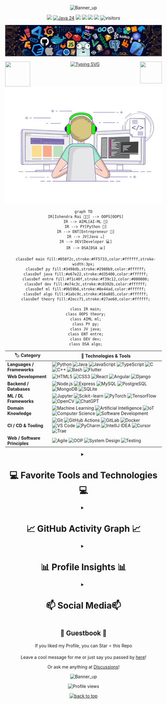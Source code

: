 <div id="#top"></div>
<!--   Banner -->
<p align="center">
  <img src="./assets/Banner_up.gif" alt="Banner_up" height="200" width="854">
</p>

<!--   my-icons -->
<p align="center">
    <a href="https://github.com/ishendrarai/ishendrarai"><img src="https://img.shields.io/badge/status-updating-brightgreen.svg"></a>
    <a href="https://github.com/openjdk/jdk"><img src="https://img.shields.io/badge/Java-24-ED8B00.svg?logo=openjdk&logoColor=white" alt="Java 24"></a>
    <a href="https://github.com/python/cpython"><img src="https://img.shields.io/badge/Python-3.12-FF1493.svg"></a>
    <a href="https://github.com/ishendrarai/ishendrarai/graphs/contributors"><img src="https://img.shields.io/github/contributors/ishendrarai/ishendrarai?color=blue"></a>
    <a href="https://github.com/ishendrarai/ishendrarai/stargazers"><img src="https://img.shields.io/github/stars/ishendrarai/ishendrarai.svg?logo=github"></a>
    <a href="https://github.com/ishendrarai/ishendrarai/network/members"><img src="https://img.shields.io/github/forks/ishendrarai/ishendrarai.svg?color=blue&logo=github"></a>
    <img src="https://visitor-badge.laobi.icu/badge?page_id=ishendrarai" alt="visitors"/>   
</p>

<!-- Header --> 
![](./src/header_.png)
<!--   Python & Java Logo with Link  -->
<a href="https://www.java.com/">
  <img src="https://upload.wikimedia.org/wikipedia/en/3/30/Java_programming_language_logo.svg" align="left" height="80" width="80">
</a>


<a href="https://www.python.org/">
  <img src="https://upload.wikimedia.org/wikipedia/commons/c/c3/Python-logo-notext.svg" align="right" height="70" width="70" >
</a>


<!--   Name Display -->    
<!-- [![Typing SVG](https://readme-typing-svg.herokuapp.com?color=%2336BCF7&center=true&vCenter=true&width=600&lines=Hi+there+👋,+I+am+Andrej+Marinchenko;+Welcome+to+My+Profile!;Over+4+years+of+programming+experience;Always+learning+new+things+;Machine+learning+enthusiast+;Kaggle+community+member)](https://git.io/typing-svg) --> 
<p align="center">
  <a href="https://git.io/typing-svg">
    <img src="https://readme-typing-svg.herokuapp.com?font=Fira+Code&size=24&pause=1000&color=FF5733&center=true&vCenter=true&width=850&lines=Hi+there+👋,+I+am+Ishendra+Rai;Welcome+to+My+Profile!;Over+4+years+of+Programming+experience;Interested+in+Solving+Real+Life+Problems;Always+learning+%26+Exploring+New+sides+of+Life;Aspiring+Software+Developer+||+Passionate+Entrepreneur" alt="Typing SVG" />
  </a>
</p>

<div align="center">
 <a href="https://www.linkedin.com/in/ishendrarai/">
  <img src="https://raw.githubusercontent.com/devSouvik/devSouvik/master/gif3.gif" align="center" >
</a>
</div>


<!-- Profile -->
<div align="center">
  
```mermaid
graph TD
  IR[Ishendra Rai 👨‍💻] --> OOPS[OOPS]
  IR --> AIML[AI-ML 🤖]
  IR --> PY[Python 🐍]
  IR --> ENT[Entrepreneur 🚀]
  IR --> JV[Java ☕]
  IR --> DEV[Developer 💻]
  IR --> DSA[DSA 📊]

  classDef main fill:#050f2c,stroke:#FF5733,color:#ffffff,stroke-width:3px;
  classDef py fill:#3498db,stroke:#2980b9,color:#ffffff;
  classDef java fill:#e67e22,stroke:#d35400,color:#ffffff;
  classDef entre fill:#f1c40f,stroke:#f39c12,color:#000000;
  classDef dev fill:#e74c3c,stroke:#c0392b,color:#ffffff;
  classDef ml fill:#9b59b6,stroke:#8e44ad,color:#ffffff;
  classDef algo fill:#1abc9c,stroke:#16a085,color:#ffffff;
  classDef theory fill:#2ecc71,stroke:#27ae60,color:#ffffff;

  class IR main;
  class OOPS theory;
  class AIML ml;
  class PY py;
  class JV java;
  class ENT entre;
  class DEV dev;
  class DSA algo;
   ```
</div>

<div align="center">
  
| 🏷️ **Category**               | 🚀 **Technologies & Tools** |
|-------------------------------|------------------------------|
| **Languages / Frameworks**    | ![Python](https://img.shields.io/badge/Python-3776AB.svg?&logo=python&logoColor=white) ![Java](https://img.shields.io/badge/Java-007396.svg?&logo=java&logoColor=white) ![JavaScript](https://img.shields.io/badge/JavaScript-F7DF1E.svg?&logo=javascript&logoColor=black) ![TypeScript](https://img.shields.io/badge/TypeScript-3178C6.svg?&logo=typescript&logoColor=white) ![C](https://img.shields.io/badge/C-A8B9CC.svg?&logo=c&logoColor=00599C) ![C++](https://img.shields.io/badge/C++-00599C.svg?&logo=cplusplus&logoColor=white) ![Bash](https://img.shields.io/badge/Bash-4EAA25.svg?&logo=gnubash&logoColor=white) ![Flutter](https://img.shields.io/badge/Flutter-02569B.svg?&logo=flutter&logoColor=white) |
| **Web Development**           | ![HTML5](https://img.shields.io/badge/HTML5-E34F26.svg?&logo=html5&logoColor=white) ![CSS3](https://img.shields.io/badge/CSS3-1572B6.svg?&logo=css3&logoColor=white) ![React](https://img.shields.io/badge/React-20232A.svg?&logo=react&logoColor=61DAFB) ![Angular](https://img.shields.io/badge/Angular-DD0031.svg?&logo=angular&logoColor=white) ![Django](https://img.shields.io/badge/Django-092E20.svg?&logo=django&logoColor=white) |
| **Backend / Databases**       | ![Node.js](https://img.shields.io/badge/Node.js-339933.svg?&logo=nodedotjs&logoColor=white) ![Express](https://img.shields.io/badge/Express-000000.svg?&logo=express&logoColor=white) ![MySQL](https://img.shields.io/badge/MySQL-4479A1.svg?&logo=mysql&logoColor=white) ![PostgreSQL](https://img.shields.io/badge/PostgreSQL-336791.svg?&logo=postgresql&logoColor=white) ![MongoDB](https://img.shields.io/badge/MongoDB-47A248.svg?&logo=mongodb&logoColor=white) ![SQLite](https://img.shields.io/badge/SQLite-003B57.svg?&logo=sqlite&logoColor=white) |
| **ML / DL Frameworks**        | ![Jupyter](https://img.shields.io/badge/Jupyter-F37626.svg?&logo=jupyter&logoColor=white) ![Scikit-learn](https://img.shields.io/badge/Scikit--Learn-F7931E.svg?&logo=scikit-learn&logoColor=white) ![PyTorch](https://img.shields.io/badge/PyTorch-EE4C2C.svg?&logo=pytorch&logoColor=white) ![TensorFlow](https://img.shields.io/badge/TensorFlow-FF6F00.svg?&logo=tensorflow&logoColor=white) ![OpenCV](https://img.shields.io/badge/OpenCV-5C3EE8.svg?&logo=opencv&logoColor=white) ![ChatGPT](https://img.shields.io/badge/ChatGPT-00A67E.svg?&logo=openai&logoColor=white) |
| **Domain Knowledge**          | ![Machine Learning](https://img.shields.io/badge/Machine%20Learning-01D277.svg) ![Artificial Intelligence](https://img.shields.io/badge/Artificial%20Intelligence-4C8CBF.svg) ![IoT](https://img.shields.io/badge/IoT-FF9900.svg?&logo=internetofthings&logoColor=white) ![Computer Science](https://img.shields.io/badge/Computer%20Science-FAB040.svg) ![Software Development](https://img.shields.io/badge/Software%20Development-FD6C35.svg) |
| **CI / CD & Tooling**         | ![Git](https://img.shields.io/badge/Git-F05032.svg?&logo=git&logoColor=white) ![GitHub Actions](https://img.shields.io/badge/GitHub%20Actions-2088FF.svg?&logo=githubactions&logoColor=white) ![GitLab](https://img.shields.io/badge/GitLab-FC6D26.svg?&logo=gitlab&logoColor=white) ![Docker](https://img.shields.io/badge/Docker-2496ED.svg?&logo=docker&logoColor=white) ![VS Code](https://img.shields.io/badge/VS%20Code-007ACC.svg?&logo=visualstudiocode&logoColor=white) ![PyCharm](https://img.shields.io/badge/PyCharm-000000.svg?&logo=pycharm&logoColor=white) ![IntelliJ IDEA](https://img.shields.io/badge/IntelliJ-000000.svg?&logo=intellijidea&logoColor=white) ![Cursor](https://img.shields.io/badge/Cursor-5C2D91.svg) ![Trae](https://img.shields.io/badge/Trae-00A98F.svg) |
| **Web / Software Principles** | ![Agile](https://img.shields.io/badge/Agile-008272.svg?&logo=atlassian&logoColor=white) ![OOP](https://img.shields.io/badge/OOP-FF5733.svg) ![System Design](https://img.shields.io/badge/System%20Design-4C8CBF.svg) ![Testing](https://img.shields.io/badge/Testing-6F42C1.svg) |


</div>

<div align="center">
<details>
  <!-- 💻 Favorite Tools and Technologies 💻-->
  <summary><h1>💻 Favorite Tools and Technologies 💻</h1></summary>

  <div style="display: flex; align-items: flex-start; align: center">
  <table align="center">
    <tr>
      <td align="center" width="96">
          <img src="https://techstack-generator.vercel.app/react-icon.svg" alt="icon" width="65" height="65" />
        <br>React
      </td>
      <td align="center" width="96">
        <a href="#macropower-tech">
          <img src="https://techstack-generator.vercel.app/python-icon.svg" alt="icon" width="65" height="65" />
        </a>
        <br>Python
      </td>
      <td align="center" width="96">
          <img src="https://techstack-generator.vercel.app/js-icon.svg" alt="icon" width="65" height="65" />
        <br>JavaScript
      </td>
      <td align="center" width="96">
          <img src="https://techstack-generator.vercel.app/cpp-icon.svg" alt="icon" width="65" height="65" />
        <br>C++
      </td>
      <td align="center" width="96">
          <img src="https://techstack-generator.vercel.app/webpack-icon.svg" alt="icon" width="65" height="65" />
        <br>Webpack
      </td>
      <td align="center" width="96">
          <img src="https://techstack-generator.vercel.app/mysql-icon.svg" alt="icon" width="65" height="65" />
        <br>MySQL
      </td>
      <td align="center" width="96">
          <img src="https://techstack-generator.vercel.app/ts-icon.svg" alt="icon" width="65" height="65" />
        <br>TypeScript
      </td>
      <td align="center" width="96">
          <img src="https://techstack-generator.vercel.app/aws-icon.svg" alt="icon" width="65" height="65" />
        <br>AWS
      </td>
      <td align="center" width="96">
          <img src="https://techstack-generator.vercel.app/csharp-icon.svg" alt="icon" width="65" height="65" />
        <br>C#
      </td>
    </tr>
    <tr>
      <td align="center" width="96">
          <img src="https://techstack-generator.vercel.app/django-icon.svg" alt="icon" width="65" height="65" />
        <br>Django
      </td>
      <td align="center" width="96">
          <img src="https://techstack-generator.vercel.app/github-icon.svg" alt="icon" width="65" height="65" />
        <br>Github
      </td>
      <td align="center" width="96"> 
          <img src="https://user-images.githubusercontent.com/25181517/192108372-f71d70ac-7ae6-4c0d-8395-51d8870c2ef0.png" width="48" height="48" alt="Git" />
        <br>Git
      </td>
      <td align="center"  width="96">
          <img src="https://skillicons.dev/icons?i=html" width="48" height="48" alt="HTML5" />
        <br>HTML5
      </td>
      <td align="center" width="96">
          <img src="https://skillicons.dev/icons?i=css" width="48" height="48" alt="css" />
        <br>CSS
      </td>
      <td align="center"  width="96">
          <img src="https://skillicons.dev/icons?i=bootstrap" width="48" height="48" alt="bootstrap" />
        <br>Bootstrap
      </td>
      <td align="center" width="96">
          <img src="https://skillicons.dev/icons?i=tailwind" width="48" height="48" alt="tailwind" />
        <br>Tailwind
      </td>
      <td align="center" width="96">
          <img src="https://skillicons.dev/icons?i=docker" width="48" height="48" alt="Docker" />
        <br>Docker
      </td>
      <td align="center" width="96">
          <img src="https://skillicons.dev/icons?i=kubernetes" width="48" height="48" alt="Kubernetes" />
        <br>Kubernetes
      </td>
    </tr>
    <tr>
      <td align="center" width="96">
          <img src="https://skillicons.dev/icons?i=mongodb" width="48" height="48" alt="MongoDB" />
        <br>MongoDB
      </td>
      <td align="center" width="96">
          <img src="https://skillicons.dev/icons?i=nodejs" width="48" height="48" alt="Nodejs" />
        <br>Nodejs
      </td>
      <td align="center" width="96">
          <img src="https://skillicons.dev/icons?i=express" width="48" height="48" alt="Express.js" />
        <br>Express.js
      </td>
      <td align="center" width="96">
          <img src="https://skillicons.dev/icons?i=vscode" width="48" height="48" alt="VsCode" />
        <br>VsCode
      </td>
      <td align="center" width="96">
          <img src="https://skillicons.dev/icons?i=postman" width="48" height="48" alt="Postman" />
        <br>Postman
      </td>
      <td align="center" width="96">
          <img src="https://skillicons.dev/icons?i=jenkins" width="48" height="48" alt="Jenkins" />
        <br>Jenkins
      </td>
      <td align="center" width="96">
          <img src="https://skillicons.dev/icons?i=ansible" width="48" height="48" alt="Ansible" />
        <br>Ansible
      </td>
      <td align="center" width="96">
          <img src="https://skillicons.dev/icons?i=netlify" width="48" height="48" alt="Netlify" />
        <br>Netlify
      </td>
      <td align="center" width="96">
          <img src="https://skillicons.dev/icons?i=heroku" width="48" height="48" alt="Heroku" />
        <br>Heroku
      </td>
    </tr>
  </table>
  </div>
</details>
</div>

<!-- 📈 GitHub Activity Graph-->
<div align="center">
<details>
  <summary><h1>📈 GitHub Activity Graph 📈</h1></summary>
  <br/>

  <!--  Github-Stats -->
  <div align="center">

  | 🔥 Contribution Streak 🔥 |
  |---|
  | <img src="https://github-readme-streak-stats.herokuapp.com?user=ishendrarai&theme=algolia&border_radius=5" /> |
  </div>

  <!--   stats + languages -->
  <div align="center">

  | 📊 GitHub Stats 📊 | 💻 Top Languages 💻 |
  |---|---|
  | <img src="https://github-readme-stats.vercel.app/api?username=ishendrarai&show_icons=true&theme=algolia&include_all_commits=true" alt="Ishendra's GitHub stats" height="180px"/> | <img src="https://github-readme-stats.vercel.app/api/top-langs/?username=ishendrarai&theme=algolia&layout=compact" alt="Top Langs" height="180px"/> |

  </div>

  <!--   green snake  -->
  <div align="center">
    <h3>🐍 Snake Graph Table 🐍</h3>
    <!-- Light mode -->
    <img src="https://raw.githubusercontent.com/ishendrarai/ishendrarai/output/snake.svg#gh-light-mode-only" 
         alt="GitHub Snake Light" />
    <!-- Dark mode -->
    <img src="https://raw.githubusercontent.com/ishendrarai/ishendrarai/output/snake.svg#gh-dark-mode-only" 
         alt="GitHub Snake Dark" />
  </div>

  <!-- trophies -->
  <div align="center">
    <h3>🏆 GitHub Trophies 🏆</h3>
    <img src="https://github-profile-trophy.vercel.app/?username=ishendrarai&theme=algolia&no-frame=false&no-bg=true&margin-w=4" alt="GitHub Trophies" />
  </div>

  <!-- activity graph -->
  <div align="center">
    <a href="https://github.com/ishendrarai">
      <img src="https://github-readme-activity-graph.vercel.app/graph?username=ishendrarai&theme=react-dark&hide_border=true&hide_title=false&area=true&custom_title=Total%20Contribution%20Graph%20in%20All%20Repositories" width="95%" alt="activity graph"/>
    </a>
  </div>

  <!-- star history -->
  <div align="center">
    <h3>⭐ Star History ⭐</h3>
    <a href="https://star-history.com/#ishendrarai/ishendrarai&Date">
      <img src="https://api.star-history.com/svg?repos=ishendrarai/ishendrarai&type=Date" alt="Star History Chart"/>
    </a>
  </div>

</details>
</div>



<!-- 📊 Profile Insights 📊-->
<div align="center">
<details>
  <summary><h1>📊 Profile Insights 📊 </h1></summary>
  <br/>
  
  <p align="center">
     <img src="https://leetcard.jacoblin.cool/ishendrarai?theme=dark&font=Laila&ext=heatmap" alt="LeetCode Stats"/>
  </p>
  
  <p align="center">
    <i>Visitor tracking for this page started on <b>September 1, 2025</b></i>  
  </p>

  <p align="center">
    <img src="https://count.getloli.com/get/@ishendrarai.github.readme" alt="Visitor Counter"/>
  </p>

  <p align="center">
    <a href="https://github.com/ishendrarai?tab=repositories&sort=stargazers">
      <img alt="Total Stars" title="Total stars on GitHub" src="https://custom-icon-badges.herokuapp.com/badge/dynamic/json?logo=star&color=55960c&labelColor=488207&label=Stars&style=for-the-badge&query=%24.stars&url=https://api.github-star-counter.workers.dev/user/ishendrarai"/>
    </a>
    <a href="https://github.com/ishendrarai?tab=followers">
      <img alt="Followers" title="Follow me on GitHub" src="https://custom-icon-badges.herokuapp.com/github/followers/ishendrarai?color=236ad3&labelColor=1155ba&style=for-the-badge&logo=person-add&label=Follow&logoColor=white"/>
    </a>
  </p>
  
  <p align="center">
   <i>Visitor tracking for this page started on <b>September 1, 2025</b></i>  
  <a href="https://info.flagcounter.com/qDAy">
    <img src="https://s01.flagcounter.com/count2/qDAy/bg_FFFFFF/txt_000000/border_CCCCCC/columns_8/maxflags_65/viewers_0/labels_1/pageviews_1/flags_0/percent_0/" alt="Flag Counter" border="0">
  </a>
</p>
<!-- Jhansi - My Home-->
  
 ```geojson

{
  "type": "FeatureCollection",
  "features": [
    {
      "type": "Feature",
      "id": "1",
      "properties": {
        "name": "Jhansi"
      },
      "geometry": {
        "type": "Polygon",
        "coordinates": [
          [
            [78.55, 25.46],
            [78.59, 25.46],
            [78.59, 25.44],
            [78.55, 25.44],
            [78.55, 25.46]
          ]
        ]
      }
    }
  ]
}

```
</details>
</div>


<!-- Social icons section -->
<div align="center">
<details>
  <summary><h1><strong>📫 Social Media📫 </strong></h1></summary>
  <br/>
<table>
  <!-- Row 1 -->
  <tr>
    <td align="center" width="130">
      <a href="https://www.linkedin.com/in/ishendrarai" target="_blank">
        <img src="https://cdn-icons-png.flaticon.com/512/174/174857.png" width="48" height="48"/>
        <br/>LinkedIn
      </a>
    </td>
    <td align="center" width="130">
      <a href="mailto:ishurai.020805@gmail.com" target="_blank">
        <img src="https://cdn-icons-png.flaticon.com/512/732/732200.png" width="48" height="48"/>
        <br/>Email
      </a>
    </td>
    <td align="center" width="130">
      <a href="https://api.whatsapp.com/send?phone=919305859379" target="_blank">
        <img src="https://cdn-icons-png.flaticon.com/512/733/733585.png" width="48" height="48"/>
        <br/>WhatsApp
      </a>
    </td>
  </tr>

  <!-- Row 2 -->
  <tr>
    <td align="center" width="130">
      <a href="https://www.geeksforgeeks.org/user/ishendrarai/" target="_blank">
        <img src="https://upload.wikimedia.org/wikipedia/commons/4/43/GeeksforGeeks.svg" width="48" height="48"/>
        <br/>GeeksforGeeks
      </a>
    </td>
    <td align="center" width="130">
      <a href="https://github.com/ishendrarai" target="_blank">
        <img src="https://cdn-icons-png.flaticon.com/512/25/25231.png" width="48" height="48"/>
        <br/>GitHub
      </a>
    </td>
    <td align="center" width="130">
      <a href="https://www.hackerrank.com/profile/ishendrarai" target="_blank">
        <img src="https://upload.wikimedia.org/wikipedia/commons/6/65/HackerRank_logo.png" width="48" height="48"/>
        <br/>HackerRank
      </a>
    </td>
  </tr>

  <!-- Row 3 -->
  <tr>
    <td align="center" width="130">
      <a href="https://www.codechef.com/users/ishendrarai" target="_blank">
        <img src="https://upload.wikimedia.org/wikipedia/commons/0/08/CodeChef_Logo.svg" width=""60 height="60"/>
        <br/>CodeChef
      </a>
    </td>
    <td align="center" width="130">
      <a href="https://leetcode.com/u/ishendrarai/" target="_blank">
        <img src="https://upload.wikimedia.org/wikipedia/commons/1/19/LeetCode_logo_black.png" width="48" height="48"/>
        <br/>LeetCode
      </a>
    </td>
    <td align="center" width="130">
      <a href="https://codeforces.com/profile/ishurai.02" target="_blank">
        <img src="https://cdn.iconscout.com/icon/free/png-256/free-code-forces-3521352-2944796.png" width="48" height="48"/>
        <br/>Codeforces
      </a>
    </td>
  </tr>

  <!-- Row 4 -->
  <tr>
    <td align="center" width="130">
      <a href="https://x.com/ishendrarai02" target="_blank">
        <img src="https://cdn-icons-png.flaticon.com/512/733/733579.png" width="48" height="48"/>
        <br/>Twitter (X)
      </a>
    </td>
    <td align="center" width="130">
      <a href="https://discordapp.com/users/ishendrarai" target="_blank">
        <img src="https://cdn-icons-png.flaticon.com/512/5968/5968756.png" width="48" height="48"/>
        <br/>Discord
      </a>
    </td>
    <td align="center" width="130">
      <a href="https://t.me/dalahousie" target="_blank">
        <img src="https://cdn-icons-png.flaticon.com/512/2111/2111646.png" width="48" height="48"/>
        <br/>Telegram
      </a>
    </td>
  </tr>
</table>

</div>
</details>



<!-- GuestBook -->
<div align="center">
<h2>📖 Guestbook 📖 </h2>
<p>
  If you liked my Profile, you can Star ⭐ this Repo
<p>
<p>
  Leave a cool message for me or just say you passed by 
  <a href="https://github.com/ishendrarai/ishendrarai/issues/new?template=guestbook-entry.md">here</a>!
</p>
<p>
  Or ask me anything at 
  <a href="https://github.com/ishendrarai/ishendrarai/discussions/new/choose">Discussions</a>!
</p>

<!--Thank you For Visiting-->
<p align="center">
  <img src="./assets/Banner_down.gif" alt="Banner_up" height="200" width="854">
</p>

<!-- Profile Views--> 
<p align="center"> 
  <img src="https://komarev.com/ghpvc/?username=ishendra-rai&color=blue" alt="Profile views"/>
</p>
</div>
<!-- Your Back to Top button -->
<p align="middle">
  <a href="#top">
    <img 
      src="https://img.shields.io/static/v1?label&message=Back+to+Top&color=050f2c&style=flat&logo" 
      alt="back to top" 
      width="100"
    />
  </a>
</p>






  <!--Coding Platform tropy
<div align="center">
<summary>Trophy: Hackerrank Profile Trophy</summary>
</div>
<p align="center"> 
<img src="./src/badges_hackerrank.png" alt="Metrics" width="57%"> <img src="./src/hackerrank-logo.jpg" alt="Metrics" 
width="30%">
</p>
<img src="/github-metrics.svg" alt="Metrics" width="100%"> 

<!-- Footer 
<div align="center">
  <img alt="footer" width="100%" src="https://github.com/ishendrarai/ishendrarai/blob/main/assets/footer.png">
</div> -->



<!-- 🛠️ Languages and Tools -->
<!--
<details>
  <summary align="left">
    <h3>🛠️ Languages & Tools</h3>
  </summary>

  <br/>

  <table>
  <tr>
    <td align="center"><img src="https://cdn.jsdelivr.net/gh/devicons/devicon/icons/python/python-original.svg" width="70" height="70"/><br/>Python</td>
    <td align="center"><img src="https://cdn.jsdelivr.net/gh/devicons/devicon/icons/java/java-original.svg" width="70" height="70"/><br/>Java</td>
    <td align="center"><img src="https://cdn.jsdelivr.net/gh/devicons/devicon/icons/cplusplus/cplusplus-original.svg" width="70" height="70"/><br/>C++</td>
    <td align="center"><img src="https://cdn.jsdelivr.net/gh/devicons/devicon/icons/javascript/javascript-original.svg" width="70" height="70"/><br/>JavaScript</td>
    <td align="center"><img src="https://cdn.jsdelivr.net/gh/devicons/devicon/icons/react/react-original.svg" width="70" height="70"/><br/>React</td>
    <td align="center"><img src="https://cdn.jsdelivr.net/gh/devicons/devicon/icons/nodejs/nodejs-original.svg" width="70" height="70"/><br/>Node.js</td>
    <td align="center"><img src="https://cdn.jsdelivr.net/gh/devicons/devicon/icons/tailwindcss/tailwindcss-original.svg" width="70" height="70"/><br/>Tailwind</td>
    <td align="center"><img src="https://cdn.jsdelivr.net/gh/devicons/devicon/icons/bootstrap/bootstrap-original.svg" width="70" height="70"/><br/>Bootstrap</td>
    <td align="center"><img src="https://cdn.jsdelivr.net/gh/devicons/devicon/icons/mysql/mysql-original.svg" width="70" height="70"/><br/>MySQL</td>
    <td align="center"><img src="https://cdn.jsdelivr.net/gh/devicons/devicon/icons/mongodb/mongodb-original.svg" width="70" height="70"/><br/>MongoDB</td>
  </tr>
  <tr>
    <td align="center"><img src="https://cdn.jsdelivr.net/gh/devicons/devicon/icons/git/git-original.svg" width="70" height="70"/><br/>Git</td>
    <td align="center"><img src="https://cdn.jsdelivr.net/gh/devicons/devicon/icons/github/github-original.svg" width="70" height="70"/><br/>GitHub</td>
    <td align="center"><img src="https://cdn.jsdelivr.net/gh/devicons/devicon/icons/vscode/vscode-original.svg" width="70" height="70"/><br/>VS Code</td>
    <td align="center"><img src="https://cdn.jsdelivr.net/gh/devicons/devicon/icons/linux/linux-original.svg" width="70" height="70"/><br/>Linux</td>
    <td align="center"><img src="https://cdn.jsdelivr.net/gh/devicons/devicon/icons/html5/html5-original.svg" width="70" height="70"/><br/>HTML5</td>
    <td align="center"><img src="https://cdn.jsdelivr.net/gh/devicons/devicon/icons/css3/css3-original.svg" width="70" height="70"/><br/>CSS3</td>
    <td align="center"><img src="https://cdn.jsdelivr.net/gh/devicons/devicon/icons/express/express-original.svg" width="70" height="70"/><br/>Express</td>
    <td align="center"><img src="https://www.vectorlogo.zone/logos/getpostman/getpostman-icon.svg" width="70" height="70"/><br/>Postman</td>
    <td align="center"><img src="https://cdn.jsdelivr.net/gh/devicons/devicon/icons/docker/docker-original.svg" width="70" height="70"/><br/>Docker</td>
    <td align="center"><img src="https://cdn.jsdelivr.net/gh/devicons/devicon/icons/npm/npm-original-wordmark.svg" width="70" height="70"/><br/>NPM</td>
  </tr>
  </table>

</details>
-->

<!--
# 📊 GitHub Stats:
![](https://github-readme-stats.vercel.app/api?username=ishendrarai&theme=dark&hide_border=false&include_all_commits=true&count_private=true)<br/>
![](https://github-readme-streak-stats.herokuapp.com/?user=ishendrarai&theme=dark&hide_border=false)<br/>
![](https://github-readme-stats.vercel.app/api/top-langs/?username=ishendrarai&theme=dark&hide_border=false&include_all_commits=true&count_private=true&layout=compact)
### 🔝 Top Contributed Repos
![](https://github-contributor-stats.vercel.app/api?username=ishendrarai&limit=5&theme=dark&combine_all_yearly_contributions=true)
-->

<!--
**📫 How to Reach Me:**
<div align="center">
| <a href="https://x.com/ishendrarai02" target="_blank"><img src="https://raw.githubusercontent.com/BEPb/BEPb/master/assets/twitter.svg" alt="Twitter" height="40" width="40"/></a> | <a href="https://linkedin.com/in/ishendrarai" target="_blank"><img src="https://raw.githubusercontent.com/BEPb/BEPb/master/assets/linkedin.svg" alt="LinkedIn" height="40" width="40"/></a> | <a href="mailto:ishurai.020804@gmail.com" target="_blank"><img src="https://raw.githubusercontent.com/BEPb/BEPb/master/assets/gmail.svg" alt="Gmail" height="40" width="40"/></a> | <a href="https://api.whatsapp.com/send?phone=+919305859379" target="_blank"><img src="https://img.shields.io/badge/WhatsApp-%2325D366.svg?&style=for-the-badge&logo=whatsapp&logoColor=white" /></a> |
|---|---|---|---|
</div>

Coding Platform 
  <a href="https://leetcode.com/u/ishendrarai/" target="_blank">
    <img src="https://upload.wikimedia.org/wikipedia/commons/1/19/LeetCode_logo_black.png" alt="LeetCode" align="left" width="80" height="80" />
  </a> 
  
-->

<!--![badges_37-46.png](src%2Fbadges_37-46.png)
![badges_25-36.png](src%2Fbadges_25-36.png)
![badges_13-24.png](src%2Fbadges_13-24.png)
![badges_1-12.png](src%2Fbadges_1-12.png)-->

